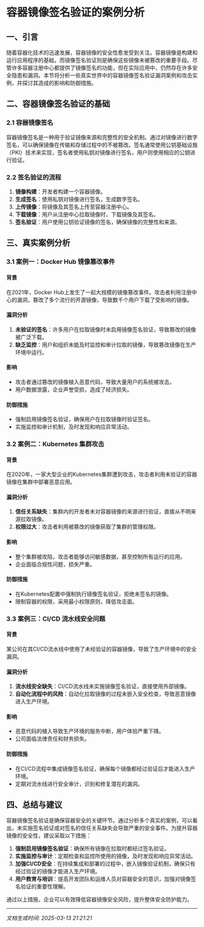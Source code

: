# 容器镜像签名验证的案例分析

## 一、引言

随着容器化技术的迅速发展，容器镜像的安全性愈发受到关注。容器镜像是构建和运行应用程序的基础，而镜像签名验证则是确保这些镜像未被篡改的重要手段。尽管许多容器注册中心都提供了镜像签名的功能，但在实际应用中，仍然存在许多安全隐患和漏洞。本节将分析一些真实世界中的容器镜像签名验证漏洞案例和攻击实例，并探讨其造成的影响和防御措施。

## 二、容器镜像签名验证的基础

### 2.1 容器镜像签名

容器镜像签名是一种用于验证镜像来源和完整性的安全机制。通过对镜像进行数字签名，可以确保镜像在传输和存储过程中的不被篡改。签名通常使用公钥基础设施（PKI）技术来实现，签名者使用私钥对镜像进行签名，用户则使用相应的公钥进行验证。

### 2.2 签名验证的流程

1. **镜像构建**：开发者构建一个容器镜像。
2. **生成签名**：使用私钥对镜像进行签名，生成数字签名。
3. **上传镜像**：将镜像及其签名上传至容器注册中心。
4. **下载镜像**：用户从注册中心拉取镜像时，下载镜像及其签名。
5. **签名验证**：用户使用公钥验证镜像的签名，确保镜像的完整性和来源。

## 三、真实案例分析

### 3.1 案例一：Docker Hub 镜像篡改事件

#### 背景

在2021年，Docker Hub上发生了一起大规模的镜像篡改事件。攻击者利用注册中心的漏洞，篡改了多个流行的开源镜像，导致数千个用户下载了受影响的镜像。

#### 漏洞分析

1. **未验证的签名**：许多用户在拉取镜像时未启用镜像签名验证，导致篡改的镜像被广泛下载。
2. **缺乏监控**：用户和组织未能及时监控和审计拉取的镜像，导致篡改镜像在生产环境中运行。

#### 影响

- 攻击者通过篡改的镜像植入恶意代码，导致大量用户的系统被攻击。
- 用户数据泄露，企业声誉受损，造成了经济损失。

#### 防御措施

- 强制启用镜像签名验证，确保用户在拉取镜像时验证签名。
- 实施监控和审计机制，及时发现和响应异常活动。

### 3.2 案例二：Kubernetes 集群攻击

#### 背景

在2020年，一家大型企业的Kubernetes集群遭到攻击，攻击者利用未验证的容器镜像在集群中部署恶意应用。

#### 漏洞分析

1. **信任关系缺失**：集群内的开发者未对容器镜像的来源进行验证，直接从不明来源拉取镜像。
2. **权限过大**：攻击者利用被篡改的镜像获取了集群的管理权限。

#### 影响

- 整个集群被攻陷，攻击者能够访问敏感数据，甚至控制所有运行的应用。
- 企业面临合规性问题，损失严重。

#### 防御措施

- 在Kubernetes配置中强制执行镜像签名验证，拒绝未签名的镜像。
- 限制容器的权限，采用最小权限原则，降低攻击面。

### 3.3 案例三：CI/CD 流水线安全问题

#### 背景

某公司在其CI/CD流水线中使用了未经验证的容器镜像，导致了生产环境中的安全漏洞。

#### 漏洞分析

1. **流水线安全缺失**：CI/CD流水线未实施镜像签名验证，直接使用外部镜像。
2. **自动化流程中的风险**：自动化拉取镜像的过程未嵌入安全检查，导致恶意镜像进入生产环境。

#### 影响

- 恶意代码的植入导致生产环境的服务中断，用户体验严重下降。
- 公司面临法律责任和财务损失。

#### 防御措施

- 在CI/CD流程中集成镜像签名验证，确保每个镜像都经过验证后才能进入生产环境。
- 定期对流水线进行安全审计，识别和修复潜在的漏洞。

## 四、总结与建议

容器镜像签名验证是确保容器安全的关键环节。通过分析多个真实的案例，可以看出，未实施签名验证或对签名的信任关系缺失会导致严重的安全事件。为提升容器镜像的安全性，建议采取以下措施：

1. **强制启用镜像签名验证**：确保所有镜像在拉取时都经过签名验证。
2. **实施监控与审计**：定期检查和监控所使用的镜像，及时发现和响应异常活动。
3. **加强CI/CD安全**：在持续集成和部署的过程中，嵌入镜像验证机制，确保只有经过验证的镜像才能进入生产环境。
4. **用户教育与培训**：提高开发团队和运维人员对容器安全的意识，加强对镜像签名验证的重要性理解。

通过以上措施，企业可以有效降低容器镜像安全风险，提升整体安全防护能力。

---

*文档生成时间: 2025-03-13 21:21:21*
